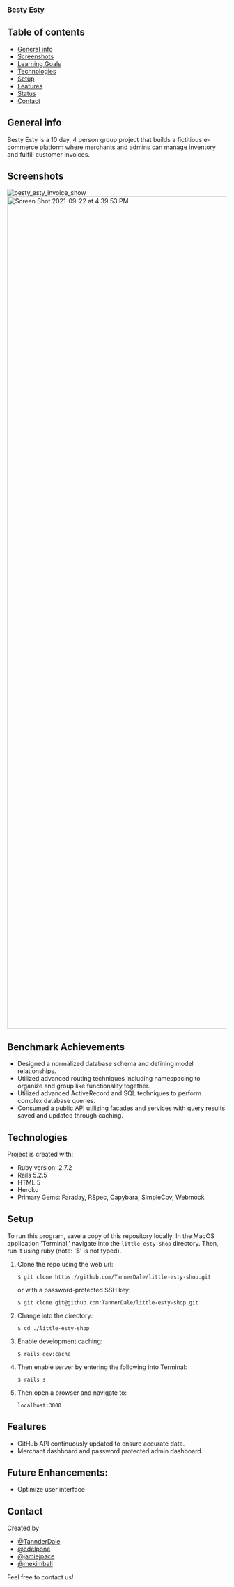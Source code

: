 ###  Besty Esty
## Table of contents
* [General info](#general-info)
* [Screenshots](#screenshots)
* [Learning Goals](#learning-goals)
* [Technologies](#technologies)
* [Setup](#setup)
* [Features](#features)
* [Status](#status)
* [Contact](#contact)

## General info
Besty Esty is a 10 day, 4 person group project that builds a fictitious e-commerce platform where merchants and admins can manage inventory and fulfill customer invoices.
## Screenshots

![besty_esty_invoice_show](https://user-images.githubusercontent.com/81711519/134426268-3bf2ee74-2b10-4249-a18b-7a1d95e7fa77.jpg)
<img width="1912" alt="Screen Shot 2021-09-22 at 4 39 53 PM" src="https://user-images.githubusercontent.com/81711519/134426308-7dd21f0f-a80c-4a3a-bed9-b755decd1520.png">

## Benchmark Achievements
* Designed a normalized database schema and defining model relationships.
* Utilized advanced routing techniques including namespacing to organize and group like functionality together.
* Utilized advanced ActiveRecord and SQL techniques to perform complex database queries.
* Consumed a public API utilizing facades and services with query results saved and updated through caching.

## Technologies
Project is created with:
* Ruby version: 2.7.2
* Rails 5.2.5
* HTML 5
* Heroku
* Primary Gems: Faraday, RSpec, Capybara, SimpleCov, Webmock

## Setup
To run this program, save a copy of this repository locally. In the MacOS
application 'Terminal,' navigate into the `little-esty-shop` directory.
Then, run it using ruby (note: '$' is not typed).
1. Clone the repo using the web url:
   ```
   $ git clone https://github.com/TannerDale/little-esty-shop.git
   ```
   or with a password-protected SSH key:
   ```
   $ git clone git@github.com:TannerDale/little-esty-shop.git
   ```
2. Change into the directory:
   ```
   $ cd ./little-esty-shop
   ```
3. Enable development caching:
   ```
   $ rails dev:cache
   ```
4. Then enable server by entering the following into Terminal:
   ```
   $ rails s
   ```
5. Then open a browser and navigate to:
   ```
   localhost:3000
   ```

## Features
* GitHub API continuously updated to ensure accurate data.
* Merchant dashboard and password protected admin dashboard.


## Future Enhancements:
* Optimize user interface

## Contact
Created by
* [@TannderDale](https://github.com/TannerDale)
* [@cdelpone](https://github.com/cdelpone)
* [@jamiejpace](https://github.com/jamiejpace)
* [@mekimball](https://github.com/matthewjholmes)

Feel free to contact us!

